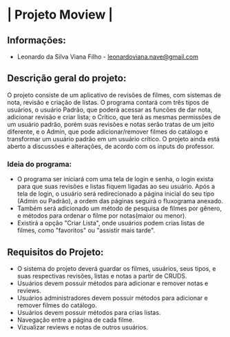 # | Projeto Moview |

## Informações:
* Leonardo da Silva Viana Filho - leonardoviana.nave@gmail.com

## Descrição geral do projeto:
O projeto consiste de um aplicativo de revisões de filmes, com sistemas de nota, revisão e criação de listas.
O programa contará com três tipos de usuários, o usuário Padrão, que poderá acessar as funcões de dar nota, adicionar revisão e criar lista; o Crítico, que terá as mesmas permissões de um usuário padrão, porém suas revisões e notas serão tratas de um jeito diferente, e o Admin, que pode adicionar/remover filmes do catálogo e transformar um usuário padrão em um usuário crítico.
O projeto ainda está aberto a discussões e alterações, de acordo com os inputs do professor.

### Ideia do programa:
* O programa ser iniciará com uma tela de login e senha, o login exista para que suas revisões e listas fiquem ligadas ao seu usuário. Após a tela de login, o usuário será redirecionado a página inicial do seu tipo (Admin ou Padrão), a ordem das páginas seguirá o fluxograma anexado.  
* Também será adicionado um método de pesquisa de filmes por gênero, e métodos para ordenar o filme por notas(maior ou menor).
* Existirá a opção "Criar Lista", onde usuários podem crias listas de filmes, como "favoritos" ou "assistir mais tarde".

## Requisitos do Projeto:
* O sistema do projeto deverá guardar os filmes, usuários, seus tipos, e suas respectivas revisões, listas e notas a partir de CRUDS.
* Usuários devem possuir métodos para adicionar e remover notas e reviews.
* Usuários administradores devem possuir métodos para adicionar e remover filmes do catálogo.
* Usuários devem possuir métodos para crias listas.
* Navegação entre a página de cada filme.
* Vizualizar reviews e notas de outros usuários.
